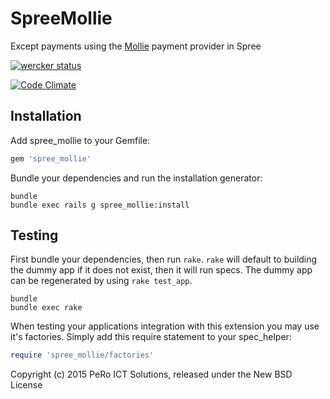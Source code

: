 SpreeMollie
===========

Except payments using the [Mollie](https://www.mollie.com) payment provider in Spree

[![wercker status](https://app.wercker.com/status/52c82d6a6ba0e8d59a4bde329939e420/m "wercker status")](https://app.wercker.com/project/bykey/52c82d6a6ba0e8d59a4bde329939e420)

[![Code Climate](https://codeclimate.com/github/pero-ict-solutions/spree_mollie/badges/gpa.svg)](https://codeclimate.com/github/pero-ict-solutions/spree_mollie)


Installation
------------

Add spree_mollie to your Gemfile:

```ruby
gem 'spree_mollie'
```

Bundle your dependencies and run the installation generator:

```shell
bundle
bundle exec rails g spree_mollie:install
```

Testing
-------

First bundle your dependencies, then run `rake`. `rake` will default to building the dummy app if it does not exist, then it will run specs. The dummy app can be regenerated by using `rake test_app`.

```shell
bundle
bundle exec rake
```

When testing your applications integration with this extension you may use it's factories.
Simply add this require statement to your spec_helper:

```ruby
require 'spree_mollie/factories'
```

Copyright (c) 2015 PeRo ICT Solutions, released under the New BSD License
